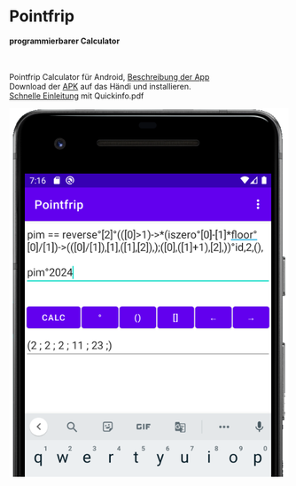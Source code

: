 # Pointfrip
**programmierbarer Calculator**

\
\
Pointfrip Calculator für Android, [Beschreibung der App](https://android-developers.de/thread/8404-pointfrip-calculator-f%C3%BCr-android/) \
Download der [APK](https://github.com/pointfrip/calculator/blob/main/apk/debug/app-debug.apk) auf das Händi und installieren. \
[Schnelle Einleitung](https://github.com/pointfrip/calculator/blob/main/quickinfo.pdf) mit Quickinfo.pdf 

![calculator-image](https://raw.githubusercontent.com/pointfrip/calculator/main/pixel2bimage.png)

